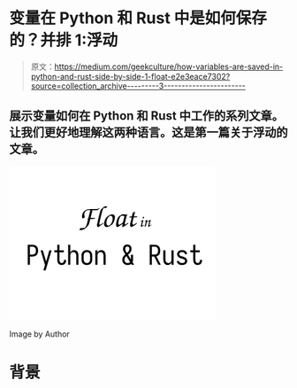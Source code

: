 # 变量在 Python 和 Rust 中是如何保存的？并排 1:浮动

> 原文：<https://medium.com/geekculture/how-variables-are-saved-in-python-and-rust-side-by-side-1-float-e2e3eace7302?source=collection_archive---------3----------------------->

## 展示变量如何在 Python 和 Rust 中工作的系列文章。让我们更好地理解这两种语言。这是第一篇关于浮动的文章。

![](img/f2b8a4296b4d3a526de846dd73401897.png)

Image by Author

# 背景